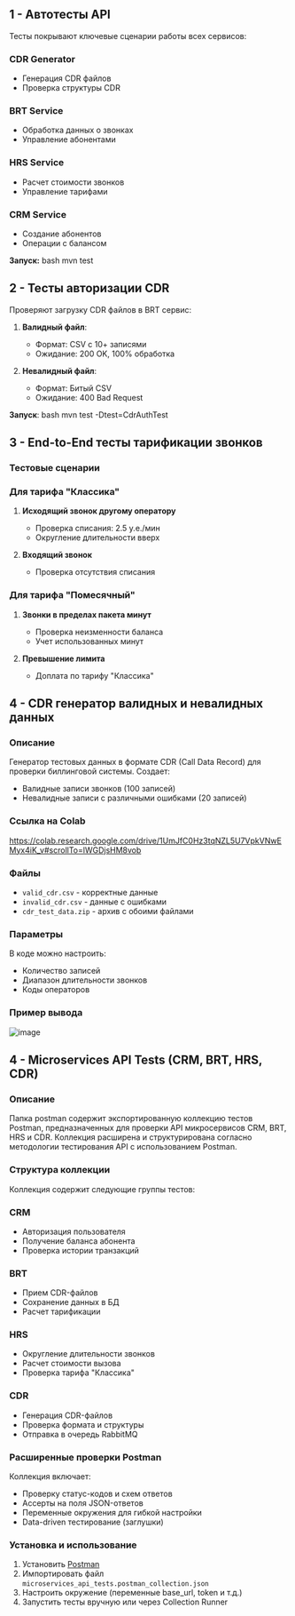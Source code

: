 ## 1 - Автотесты API

Тесты покрывают ключевые сценарии работы всех сервисов:

### CDR Generator
- Генерация CDR файлов
- Проверка структуры CDR

### BRT Service
- Обработка данных о звонках
- Управление абонентами

### HRS Service
- Расчет стоимости звонков
- Управление тарифами

### CRM Service
- Создание абонентов
- Операции с балансом

**Запуск:**
bash
mvn test


## 2 - Тесты авторизации CDR

Проверяют загрузку CDR файлов в BRT сервис:

1. **Валидный файл**:
   - Формат: CSV с 10+ записями
   - Ожидание: 200 OK, 100% обработка

2. **Невалидный файл**:
   - Формат: Битый CSV
   - Ожидание: 400 Bad Request

**Запуск**:
bash
mvn test -Dtest=CdrAuthTest

## 3 - End-to-End тесты тарификации звонков

###  Тестовые сценарии

### Для тарифа "Классика"
1. **Исходящий звонок другому оператору**
   - Проверка списания: 2.5 у.е./мин
   - Округление длительности вверх

2. **Входящий звонок**
   - Проверка отсутствия списания

### Для тарифа "Помесячный" 
1. **Звонки в пределах пакета минут**
   - Проверка неизменности баланса
   - Учет использованных минут

2. **Превышение лимита**
   - Доплата по тарифу "Классика"

## 4 - CDR генератор валидных и невалидных данных

### Описание
Генератор тестовых данных в формате CDR (Call Data Record) для проверки биллинговой системы. Создает:
- Валидные записи звонков (100 записей)
- Невалидные записи с различными ошибками (20 записей)

### Ссылка на Colab
https://colab.research.google.com/drive/1UmJfC0Hz3tqNZL5U7VpkVNwEMyx4iK_v#scrollTo=lWGDjsHM8vob

### Файлы
- `valid_cdr.csv` - корректные данные
- `invalid_cdr.csv` - данные с ошибками
- `cdr_test_data.zip` - архив с обоими файлами

### Параметры
В коде можно настроить:
- Количество записей
- Диапазон длительности звонков
- Коды операторов

### Пример вывода
![image](https://github.com/user-attachments/assets/cdfb2fc0-d1f7-4edf-913e-98fa1cac070e)

## 4 - Microservices API Tests (CRM, BRT, HRS, CDR)

### Описание

Папка postman содержит экспортированную коллекцию тестов Postman, предназначенных для проверки API микросервисов CRM, BRT, HRS и CDR. Коллекция расширена и структурирована согласно методологии тестирования API с использованием Postman.


### Структура коллекции

Коллекция содержит следующие группы тестов:

### CRM
- Авторизация пользователя
- Получение баланса абонента
- Проверка истории транзакций

### BRT
- Прием CDR-файлов
- Сохранение данных в БД
- Расчет тарификации

### HRS
- Округление длительности звонков
- Расчет стоимости вызова
- Проверка тарифа "Классика"

### CDR
- Генерация CDR-файлов
- Проверка формата и структуры
- Отправка в очередь RabbitMQ

### Расширенные проверки Postman

Коллекция включает:

- Проверку статус-кодов и схем ответов
- Ассерты на поля JSON-ответов
- Переменные окружения для гибкой настройки
- Data-driven тестирование (заглушки)

### Установка и использование

1. Установить [Postman](https://www.postman.com/)
2. Импортировать файл `microservices_api_tests.postman_collection.json`
3. Настроить окружение (переменные base_url, token и т.д.)
4. Запустить тесты вручную или через Collection Runner



